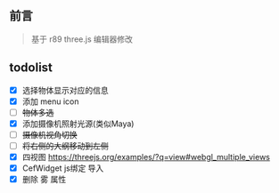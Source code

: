 ## 前言

> 基于 r89 three.js 编辑器修改


## todolist

- [x] 选择物体显示对应的信息
- [x] 添加 menu icon
- [ ] ~~物体多选~~
- [x] 添加摄像机照射光源(类似Maya)
- [ ] ~~摄像机视角切换~~
- [ ] ~~将右侧的大纲移动到左侧~~
- [x] 四视图 https://threejs.org/examples/?q=view#webgl_multiple_views
- [x] CefWidget js绑定 导入
- [x] 删除 雾 属性